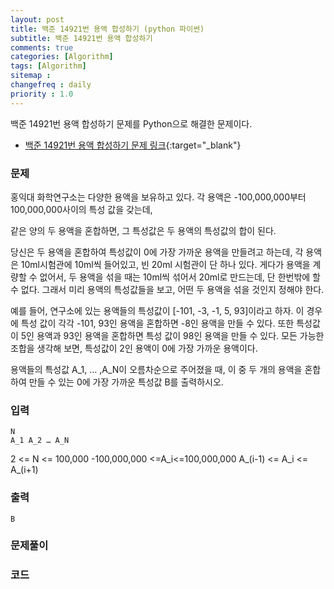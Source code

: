```yaml
---
layout: post
title: 백준 14921번 용액 합성하기 (python 파이썬)
subtitle: 백준 14921번 용액 합성하기
comments: true
categories: [Algorithm]
tags: [Algorithm]
sitemap :
changefreq : daily
priority : 1.0
---
```

백준 14921번 용액 합성하기 문제를 Python으로 해결한 문제이다.  

* [백준 14921번 용액 합성하기 문제 링크](https://www.acmicpc.net/problem/14921){:target="_blank"}


### 문제 
홍익대 화학연구소는 다양한 용액을 보유하고 있다.  각 용액은 -100,000,000부터 100,000,000사이의 특성 값을 갖는데,

같은 양의 두 용액을 혼합하면, 그 특성값은 두 용액의 특성값의 합이 된다.

당신은 두 용액을 혼합하여 특성값이 0에 가장 가까운 용액을 만들려고 하는데, 각 용액은 10ml시험관에 10ml씩 들어있고, 빈 20ml 시험관이 단 하나 있다.  게다가 용액을 계량할 수 없어서, 두 용액을 섞을 때는 10ml씩 섞어서 20ml로 만드는데, 단 한번밖에 할 수 없다.  그래서 미리 용액의 특성값들을 보고, 어떤 두 용액을 섞을 것인지 정해야 한다.

예를 들어, 연구소에 있는 용액들의 특성값이 [-101, -3, -1, 5, 93]이라고 하자. 이 경우에 특성 값이 각각 -101, 93인 용액을 혼합하면 -8인 용액을 만들 수 있다. 또한 특성값이 5인 용액과 93인 용액을 혼합하면 특성 값이 98인 용액을 만들 수 있다.  모든 가능한 조합을 생각해 보면, 특성값이 2인 용액이 0에 가장 가까운 용액이다.

용액들의 특성값 A_1, … ,A_N이 오름차순으로 주어졌을 때, 이 중 두 개의 용액을 혼합하여 만들 수 있는 0에 가장 가까운 특성값 B를 출력하시오.


### 입력
```
N
A_1 A_2 … A_N
```
2 <= N <= 100,000
-100,000,000 <=A_i<=100,000,000
A_(i-1) <= A_i <= A_(i+1)


### 출력
```
B
```


### 문제풀이



### 코드
```python

```
